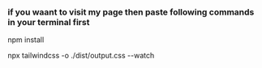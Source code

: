 ### if you waant to visit my page then paste following commands in your terminal first
npm install

npx tailwindcss -o ./dist/output.css --watch
